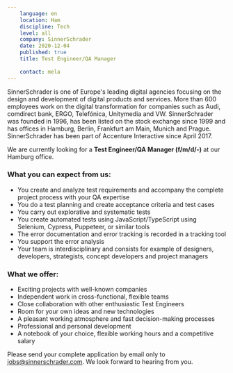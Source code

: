 ```yaml
---
    language: en
    location: Ham
    discipline: Tech
    level: all
    company: SinnerSchrader
    date: 2020-12-04
    published: true
    title: Test Engineer/QA Manager 
    
    contact: mela
---
```


SinnerSchrader is one of Europe's leading digital agencies focusing on the design and development of digital products and services. More than 600 employees work on the digital transformation for companies such as Audi, comdirect bank, ERGO, Telefónica, Unitymedia and VW. SinnerSchrader was founded in 1996, has been listed on the stock exchange since 1999 and has offices in Hamburg, Berlin, Frankfurt am Main, Munich and Prague. SinnerSchrader has been part of Accenture Interactive since April 2017.

We are currently looking for a **Test Engineer/QA Manager (f/m/d/-)** at our Hamburg office.

### What you can expect from us:

- You create and analyze test requirements and accompany the complete project process with your QA expertise
- You do a test planning and create acceptance criteria and test cases
- You carry out explorative and systematic tests
- You create automated tests using JavaScript/TypeScript using Selenium, Cypress, Puppeteer, or similar tools
- The error documentation and error tracking is recorded in a tracking tool
- You support the error analysis
- Your team is interdisciplinary and consists for example of designers, developers, strategists, concept developers and project managers

### What we offer:
- Exciting projects with well-known companies
- Independent work in cross-functional, flexible teams
- Close collaboration with other enthusiastic Test Engineers
- Room for your own ideas and new technologies
- A pleasant working atmosphere and fast decision-making processes
- Professional and personal development
- A notebook of your choice, flexible working hours and a competitive salary

Please send your complete application by email only to jobs@sinnerschrader.com. We look forward to hearing from you.
